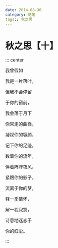 ```yaml
---
date: 2014-08-30
category: 随笔
tags:: 秋之思
---
```


# 秋之思【十】

::: center

我曾假如

我是一片落叶，

但我不会停留

于你的窗前，

我会落于月下

你常走的曲径，

凝视你的容颜，

记下你的足迹，

数着你的流年，

伴着阵阵夜风，

紧跟你的影子，

流离于你的梦，

释一季情怀，

解一程寂寞，

诗意地迷恋于

你的红尘。

:::

